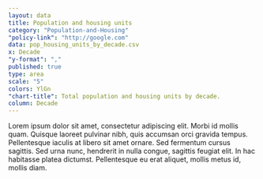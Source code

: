 ```yaml
---
layout: data
title: Population and housing units
category: "Population-and-Housing"
"policy-link": "http://google.com"
data: pop_housing_units_by_decade.csv
x: Decade
"y-format": ","
published: true
type: area
scale: "5"
colors: YlGn
"chart-title": Total population and housing units by decade.
column: Decade
---
```


Lorem ipsum dolor sit amet, consectetur adipiscing elit. Morbi id mollis quam. Quisque laoreet pulvinar nibh, quis accumsan orci gravida tempus. Pellentesque iaculis at libero sit amet ornare. Sed fermentum cursus sagittis. Sed urna nunc, hendrerit in nulla congue, sagittis feugiat elit. In hac habitasse platea dictumst. Pellentesque eu erat aliquet, mollis metus id, mollis diam.
